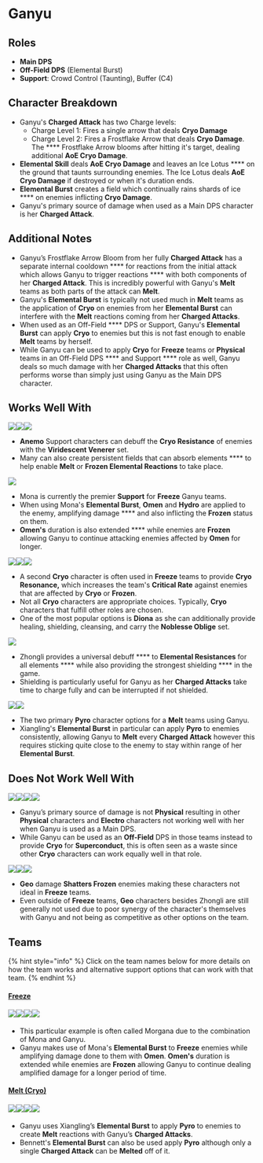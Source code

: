 # Ganyu

## **Roles**

* **Main DPS**
* **Off-Field DPS** (Elemental Burst)
* **Support**: Crowd Control (Taunting), Buffer (C4)

## **Character Breakdown**

* Ganyu's **Charged Attack** has two Charge levels:
  * Charge Level 1: Fires a single arrow that deals **Cryo Damage**
  * Charge Level 2: Fires a Frostflake Arrow that deals **Cryo Damage**. The **** Frostflake Arrow blooms after hitting it's target, dealing additional **AoE Cryo Damage**.
* **Elemental Skill** deals **AoE Cryo Damage** and leaves an Ice Lotus **** on the ground that taunts surrounding enemies. The Ice Lotus deals **AoE Cryo Damage** if destroyed or when it's duration ends.
* **Elemental Burst** creates a field which continually rains shards of ice **** on enemies inflicting **Cryo Damage**.
* Ganyu's primary source of damage when used as a Main DPS character is her **Charged Attack**.

## **Additional Notes**

* Ganyu’s Frostflake Arrow Bloom from her fully **Charged Attack** has a separate internal cooldown **** for reactions from the initial attack which allows Ganyu to trigger reactions **** with both components of her **Charged Attack**. This is incredibly powerful with Ganyu's **Melt** teams as both parts of the attack can **Melt**.
* Ganyu's **Elemental Burst** is typically not used much in **Melt** teams as the application of **Cryo** on enemies from her **Elemental Burst** can interfere with the **Melt** reactions coming from her **Charged Attacks**.
* When used as an Off-Field **** DPS or Support, Ganyu's **Elemental Burst** can apply **Cryo** to enemies but this is not fast enough to enable **Melt** teams by herself.
* While Ganyu can be used to apply **Cryo** for **Freeze** teams or **Physical** teams in an Off-Field DPS **** and Support **** role as well, Ganyu deals so much damage with her **Charged Attacks** that this often performs worse than simply just using Ganyu as the Main DPS character.

## Works Well With

![](../../.gitbook/assets/UI\_AvatarIcon\_Kazuha.png)![](../../.gitbook/assets/UI\_AvatarIcon\_Venti.png)![](../../.gitbook/assets/UI\_AvatarIcon\_Sucrose.png)

* **Anemo** Support characters can debuff the **Cryo Resistance** of enemies with the **Viridescent Venerer** set.
* Many can also create persistent fields that can absorb elements **** to help enable **Melt** or **Frozen Elemental Reactions** to take place.

![](../../.gitbook/assets/UI\_AvatarIcon\_Mona.png)

* Mona is currently the premier **Support** for **Freeze** Ganyu teams.
* When using Mona's **Elemental Burst**, **Omen** and **Hydro** are applied to the enemy, amplifying damage **** and also inflicting the **Frozen** status on them.
* **Omen's** duration is also extended **** while enemies are **Frozen** allowing Ganyu to continue attacking enemies affected by **Omen** for longer.

![](../../.gitbook/assets/UI\_AvatarIcon\_Diona.png)![](../../.gitbook/assets/UI\_AvatarIcon\_Kaeya.png)![](../../.gitbook/assets/UI\_AvatarIcon\_Rosaria.png)

* A second **Cryo** character is often used in **Freeze** teams to provide **Cryo Resonance,** which increases the team's **Critical Rate** against enemies that are affected by **Cryo** or **Frozen**.
* Not all **Cryo** characters are appropriate choices. Typically, **Cryo** characters that fulfill other roles are chosen.
* One of the most popular options is **Diona** as she can additionally provide healing, shielding, cleansing, and carry the **Noblesse Oblige** set.

![](../../.gitbook/assets/UI\_AvatarIcon\_Zhongli.png)

* Zhongli provides a universal debuff **** to **Elemental Resistances** for all elements **** while also providing the strongest shielding **** in the game.
* Shielding is particularly useful for Ganyu as her **Charged Attacks** take time to charge fully and can be interrupted if not shielded.

![](../../.gitbook/assets/UI\_AvatarIcon\_Bennett.png)![](../../.gitbook/assets/UI\_AvatarIcon\_Xiangling.png)

* The two primary **Pyro** character options for a **Melt** teams using Ganyu.
* Xiangling's **Elemental Burst** in particular can apply **Pyro** to enemies consistently, allowing Ganyu to **Melt** every **Charged Attack** however this requires sticking quite close to the enemy to stay within range of her **Elemental Burst**.

## Does Not Work Well With

![](../../.gitbook/assets/Element\_Electro.webp)![](../../.gitbook/assets/UI\_AvatarIcon\_Eula.png)![](../../.gitbook/assets/UI\_AvatarIcon\_Razor.png)![](../../.gitbook/assets/UI\_AvatarIcon\_Xinyan.png)

* Ganyu’s primary source of damage is not **Physical** resulting in other **Physical** characters and **Electro** characters not working well with her when Ganyu is used as a Main DPS.
* While Ganyu can be used as an **Off-Field** DPS in those teams instead to provide **Cryo** for **Superconduct**, this is often seen as a waste since other **Cryo** characters can work equally well in that role.

![](../../.gitbook/assets/UI\_AvatarIcon\_Ningguang.png)![](../../.gitbook/assets/UI\_AvatarIcon\_Albedo.png)![](../../.gitbook/assets/UI\_AvatarIcon\_Aether\_Geo.png)

* **Geo** damage **Shatters Frozen** enemies making these characters not ideal in **Freeze** teams.
* Even outside of **Freeze** teams, **Geo** characters besides Zhongli are still generally not used due to poor synergy of the character's themselves with Ganyu and not being as competitive as other options on the team.

## Teams

{% hint style="info" %}
Click on the team names below for more details on how the team works and alternative support options that can work with that team.
{% endhint %}

#### [Freeze](../../teams/freeze.md)

#### ![](../../.gitbook/assets/UI\_AvatarIcon\_Ganyu.png)![](../../.gitbook/assets/UI\_AvatarIcon\_Mona.png)![](../../.gitbook/assets/UI\_AvatarIcon\_Venti.png)![](../../.gitbook/assets/UI\_AvatarIcon\_Diona.png)

* This particular example is often called Morgana due to the combination of Mona and Ganyu.
* Ganyu makes use of Mona's **Elemental Burst** to **Freeze** enemies while amplifying damage done to them with **Omen**. **Omen's** duration is extended while enemies are **Frozen** allowing Ganyu to continue dealing amplified damage for a longer period of time.

#### [Melt (Cryo)](../../teams/reverse-melt.md)

#### ![](../../.gitbook/assets/UI\_AvatarIcon\_Ganyu.png)![](../../.gitbook/assets/UI\_AvatarIcon\_Xiangling.png)![](../../.gitbook/assets/UI\_AvatarIcon\_Zhongli.png)![](../../.gitbook/assets/UI\_AvatarIcon\_Bennett.png)

* Ganyu uses Xiangling’s **Elemental Burst** to apply **Pyro** to enemies to create **Melt** reactions with Ganyu’s **Charged Attacks**.
* Bennett's **Elemental Burst** can also be used apply **Pyro** although only a single **Charged Attack** can be **Melted** off of it.
